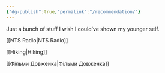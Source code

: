 ```yaml
---
{"dg-publish":true,"permalink":"/recommendation/"}
---
```


Just a bunch of stuff I wish I could’ve shown my younger self.

[[NTS Radio\|NTS Radio]]

[[Hiking\|Hiking]]

[[Фільми Довженка\|Фільми Довженка]] 

